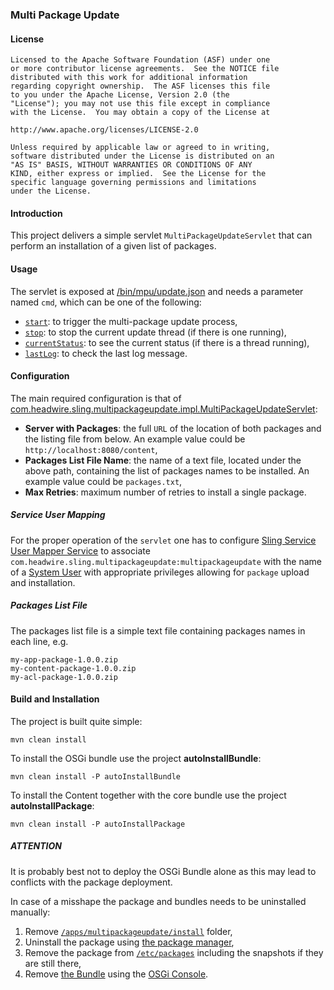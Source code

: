 ### Multi Package Update

#### License

    Licensed to the Apache Software Foundation (ASF) under one
    or more contributor license agreements.  See the NOTICE file
    distributed with this work for additional information
    regarding copyright ownership.  The ASF licenses this file
    to you under the Apache License, Version 2.0 (the
    "License"); you may not use this file except in compliance
    with the License.  You may obtain a copy of the License at

    http://www.apache.org/licenses/LICENSE-2.0

    Unless required by applicable law or agreed to in writing,
    software distributed under the License is distributed on an
    "AS IS" BASIS, WITHOUT WARRANTIES OR CONDITIONS OF ANY
    KIND, either express or implied.  See the License for the
    specific language governing permissions and limitations
    under the License.

#### Introduction

This project delivers a simple servlet `MultiPackageUpdateServlet` that can perform an installation of a given list
of packages.

#### Usage

The servlet is exposed at [/bin/mpu/update.json](http://localhost:8080/bin/mpu/update.json)
and needs a parameter named `cmd`, which can be one of the following:
- [`start`](http://localhost:8080/bin/mpu/update.json?cmd=start): to trigger the multi-package update process,
- [`stop`](http://localhost:8080/bin/mpu/update.json?cmd=stop): to stop the current update thread
(if there is one running),
- [`currentStatus`](http://localhost:8080/bin/mpu/update.json?cmd=currentStatus):
to see the current status (if there is a thread running),
- [`lastLog`](http://localhost:8080/bin/mpu/update.json?cmd=lastLog): to check the last log message.

#### Configuration

The main required configuration is that of
[com.headwire.sling.multipackageupdate.impl.MultiPackageUpdateServlet](http://localhost:8080/system/console/configMgr/com.headwire.sling.multipackageupdate.impl.MultiPackageUpdateServlet):
- **Server with Packages**: the full `URL` of the location of both packages and the listing file from below.
An example value could be `http://localhost:8080/content`,
- **Packages List File Name**: the name of a text file, located under the above path, containing
the list of packages names to be installed. An example value could be `packages.txt`,
- **Max Retries**: maximum number of retries to install a single package.

##### Service User Mapping

For the proper operation of the `servlet` one has to configure
[Sling Service User Mapper Service](http://localhost:8080/system/console/configMgr/org.apache.sling.serviceusermapping.impl.ServiceUserMapperImpl.amended)
to associate `com.headwire.sling.multipackageupdate:multipackageupdate` with the name of
a [System User](http://localhost:8080/bin/users.html/home/users/system/sling-multipackageupdate) with appropriate
privileges allowing for `package` upload and installation.

##### Packages List File

The packages list file is a simple text file containing packages names in each line, e.g.

    my-app-package-1.0.0.zip
    my-content-package-1.0.0.zip
    my-acl-package-1.0.0.zip

#### Build and Installation

The project is built quite simple:

    mvn clean install
    
To install the OSGi bundle use the project **autoInstallBundle**:

    mvn clean install -P autoInstallBundle

To install the Content together with the core bundle
use the project **autoInstallPackage**:

    mvn clean install -P autoInstallPackage

##### ATTENTION

It is probably best not to deploy the OSGi Bundle alone as this
may lead to conflicts with the package deployment.

In case of a misshape the package and bundles needs to be uninstalled
manually:

1. Remove [`/apps/multipackageupdate/install`](http://localhost:8080/bin/browser.html/apps/multipackageupdate/install) folder,
2. Uninstall the package using [the package manager](http://localhost:8080/bin/packages.html),
3. Remove the package from [`/etc/packages`](http://localhost:8080/bin/browser.html/etc/packages) including the snapshots
if they are still there,
4. Remove [the Bundle](http://localhost:8080/system/console/bundles/com.headwire.sling.multipackageupdate) using
the [OSGi Console](http://localhost:8080/system/console/bundles).

